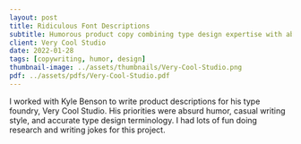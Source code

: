 ```yaml
---
layout: post
title: Ridiculous Font Descriptions
subtitle: Humorous product copy combining type design expertise with absurd humor for independent foundry
client: Very Cool Studio
date: 2022-01-28
tags: [copywriting, humor, design]
thumbnail-image: ../assets/thumbnails/Very-Cool-Studio.png
pdf: ../assets/pdfs/Very-Cool-Studio.pdf
---
```


I worked with Kyle Benson to write product descriptions for his type foundry, Very Cool Studio. His priorities were absurd humor, casual writing style, and accurate type design terminology. I had lots of fun doing research and writing jokes for this project.
